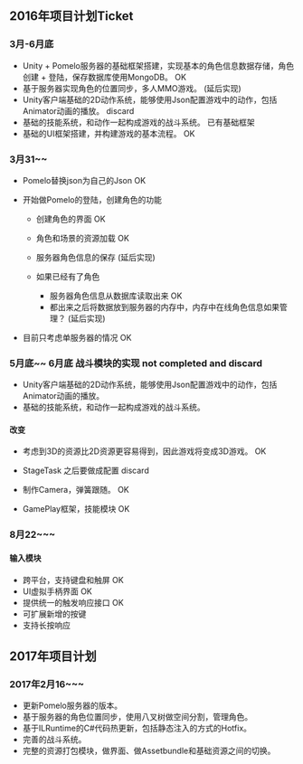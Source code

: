 ## 2016年项目计划Ticket
### 3月-6月底
* Unity + Pomelo服务器的基础框架搭建，实现基本的角色信息数据存储，角色创建 + 登陆，保存数据库使用MongoDB。	OK
* 基于服务器实现角色的位置同步，多人MMO游戏。		(延后实现)
* Unity客户端基础的2D动作系统，能够使用Json配置游戏中的动作，包括Animator动画的播放。  discard
* 基础的技能系统，和动作一起构成游戏的战斗系统。	已有基础框架
* 基础的UI框架搭建，并构建游戏的基本流程。 			OK

### 3月31~~

* Pomelo替换json为自己的Json			OK
* 开始做Pomelo的登陆，创建角色的功能	
	* 创建角色的界面					OK
	* 角色和场景的资源加载				OK
	* 服务器角色信息的保存				(延后实现)
	
	* 如果已经有了角色
		* 服务器角色信息从数据库读取出来		OK
		* 都出来之后将数据放到服务器的内存中，内存中在线角色信息如果管理？		(延后实现)
	
* 目前只考虑单服务器的情况				OK

### 5月底~~ 6月底 战斗模块的实现		not completed and discard
* Unity客户端基础的2D动作系统，能够使用Json配置游戏中的动作，包括Animator动画的播放。
* 基础的技能系统，和动作一起构成游戏的战斗系统。

#### 改变
* 考虑到3D的资源比2D资源更容易得到，因此游戏将变成3D游戏。		OK
* StageTask 之后要做成配置			discard

* 制作Camera，弹簧跟随。  			OK
* GamePlay框架，技能模块	 	 	OK

### 8月22~~~
#### 输入模块
* 跨平台，支持键盘和触屏		OK
* UI虚拟手柄界面				OK
* 提供统一的触发响应接口		OK
* 可扩展新增的按键				
* 支持长按响应

## 2017年项目计划
### 2017年2月16~~~
* 更新Pomelo服务器的版本。
* 基于服务器的角色位置同步，使用八叉树做空间分割，管理角色。
* 基于ILRuntime的C#代码热更新，包括静态注入的方式的Hotfix。
* 完善的战斗系统。
* 完整的资源打包模块，做界面、做Assetbundle和基础资源之间的切换。



















